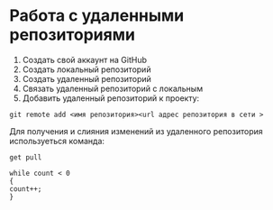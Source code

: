 # **Работа с удаленными репозиториями**
1. Создать свой аккаунт на GitHub
2. Создать локальный репозиторий
3. Создать удаленный  репозиторий 
4. Связать удаленный репозиторий с локальным
5. Добавить удаленный репозиторий к проекту:
```
git remote add <имя репозитория><url адрес репозитория в сети >
```
Для получения и слияния изменений из удаленного репозитория используеться команда:
```
get pull
```
    
```
while count < 0
{
count++;
}
    

